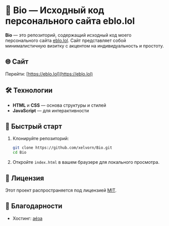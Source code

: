 # 🧬 Bio — Исходный код персонального сайта eblo.lol

**Bio** — это репозиторий, содержащий исходный код моего персонального сайта [eblo.lol](https://eblo.lol). Сайт представляет собой минималистичную визитку с акцентом на индивидуальность и простоту.

## 🌐 Сайт

Перейти: [https://eblo.lol](https://eblo.lol)

## 🛠️ Технологии

- **HTML** и **CSS** — основа структуры и стилей
- **JavaScript** — для интерактивности

## 🚀 Быстрый старт

1. Клонируйте репозиторий:

   ```bash
   git clone https://github.com/xelvorn/Bio.git
   cd Bio
   ```

2. Откройте `index.html` в вашем браузере для локального просмотра.

## 📄 Лицензия

Этот проект распространяется под лицензией [MIT](LICENSE).

## 🤝 Благодарности

- Хостинг: [аéза](https://https://aeza.net/?ref=652701)
